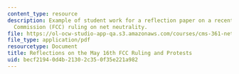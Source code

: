 ```yaml
---
content_type: resource
description: Example of student work for a reflection paper on a recent Federal Communications
  Commission (FCC) ruling on net neutrality.
file: https://ol-ocw-studio-app-qa.s3.amazonaws.com/courses/cms-361-networked-social-movements-media-mobilization-spring-2014/becf21940d4b21302c350f35e221a982_MITCMS_361S14_May16FCC.pdf
file_type: application/pdf
resourcetype: Document
title: Reflections on the May 16th FCC Ruling and Protests
uid: becf2194-0d4b-2130-2c35-0f35e221a982
---
```

